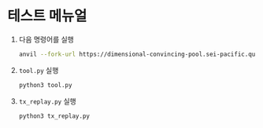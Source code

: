 # 테스트 메뉴얼

1. 다음 명령어를 실행
   ```bash
   anvil --fork-url https://dimensional-convincing-pool.sei-pacific.quiknode.pro/2ef5d5d83795635834a0e0aa65b182f0c8ad1729 --fork-block-number 118133643 --auto-impersonate
   ```
2. `tool.py` 실행
   ```bash
   python3 tool.py
   ```
3. `tx_replay.py` 실행
   ```bash
   python3 tx_replay.py
   ```
